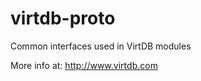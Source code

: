 virtdb-proto
============

Common interfaces used in VirtDB modules

More info at: http://www.virtdb.com
